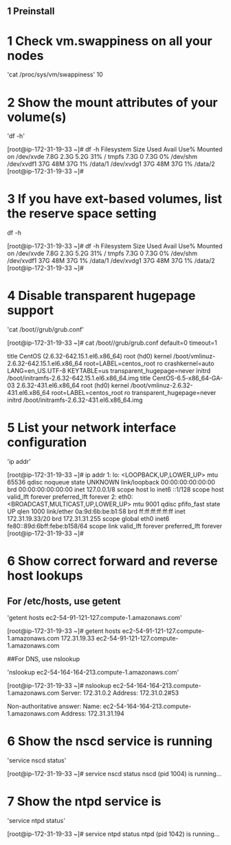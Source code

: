 ## 1 Preinstall 

# 1 Check vm.swappiness on all your nodes

'cat /proc/sys/vm/swappiness'
10

# 2 Show the mount attributes of your volume(s)

'df -h'


[root@ip-172-31-19-33 ~]# df -h
Filesystem      Size  Used Avail Use% Mounted on
/dev/xvde       7.8G  2.3G  5.2G  31% /
tmpfs           7.3G     0  7.3G   0% /dev/shm
/dev/xvdf1       37G   48M   37G   1% /data/1
/dev/xvdg1       37G   48M   37G   1% /data/2
[root@ip-172-31-19-33 ~]#


# 3 If you have ext-based volumes, list the reserve space setting

df -h

[root@ip-172-31-19-33 ~]# df -h
Filesystem      Size  Used Avail Use% Mounted on
/dev/xvde       7.8G  2.3G  5.2G  31% /
tmpfs           7.3G     0  7.3G   0% /dev/shm
/dev/xvdf1       37G   48M   37G   1% /data/1
/dev/xvdg1       37G   48M   37G   1% /data/2
[root@ip-172-31-19-33 ~]#


# 4 Disable transparent hugepage support

'cat /boot//grub/grub.conf'

[root@ip-172-31-19-33 ~]# cat /boot//grub/grub.conf
default=0
timeout=1

title CentOS (2.6.32-642.15.1.el6.x86_64)
        root (hd0)
        kernel /boot/vmlinuz-2.6.32-642.15.1.el6.x86_64 root=LABEL=centos_root ro crashkernel=auto LANG=en_US.UTF-8 KEYTABLE=us transparent_hugepage=never
        initrd /boot/initramfs-2.6.32-642.15.1.el6.x86_64.img
title CentOS-6.5-x86_64-GA-03 2.6.32-431.el6.x86_64
        root (hd0)
        kernel /boot/vmlinuz-2.6.32-431.el6.x86_64 root=LABEL=centos_root ro transparent_hugepage=never
        initrd /boot/initramfs-2.6.32-431.el6.x86_64.img
	

# 5 List your network interface configuration

'ip addr'

[root@ip-172-31-19-33 ~]# ip addr
1: lo: <LOOPBACK,UP,LOWER_UP> mtu 65536 qdisc noqueue state UNKNOWN
    link/loopback 00:00:00:00:00:00 brd 00:00:00:00:00:00
    inet 127.0.0.1/8 scope host lo
    inet6 ::1/128 scope host
       valid_lft forever preferred_lft forever
2: eth0: <BROADCAST,MULTICAST,UP,LOWER_UP> mtu 9001 qdisc pfifo_fast state UP qlen 1000
    link/ether 0a:9d:6b:be:b1:58 brd ff:ff:ff:ff:ff:ff
    inet 172.31.19.33/20 brd 172.31.31.255 scope global eth0
    inet6 fe80::89d:6bff:febe:b158/64 scope link
       valid_lft forever preferred_lft forever
[root@ip-172-31-19-33 ~]#

# 6 Show correct forward and reverse host lookups
## For /etc/hosts, use getent

'getent hosts ec2-54-91-121-127.compute-1.amazonaws.com'

[root@ip-172-31-19-33 ~]# getent hosts ec2-54-91-121-127.compute-1.amazonaws.com
172.31.19.33    ec2-54-91-121-127.compute-1.amazonaws.com

##For DNS, use nslookup

'nslookup ec2-54-164-164-213.compute-1.amazonaws.com'

[root@ip-172-31-19-33 ~]# nslookup ec2-54-164-164-213.compute-1.amazonaws.com
Server:         172.31.0.2
Address:        172.31.0.2#53

Non-authoritative answer:
Name:   ec2-54-164-164-213.compute-1.amazonaws.com
Address: 172.31.31.194

# 6 Show the nscd service is running

'service nscd status'

[root@ip-172-31-19-33 ~]# service nscd status
nscd (pid 1004) is running...

# 7 Show the ntpd service is  

'service ntpd status'

[root@ip-172-31-19-33 ~]# service ntpd status
ntpd (pid  1042) is running...
